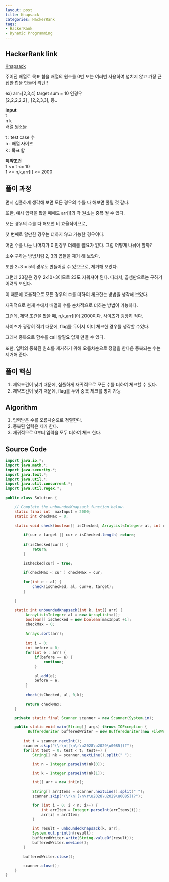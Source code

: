 ```yaml
---
layout: post
title: Knapsack
categories: HackerRank
tags: 
- HackerRank
- Dynamic Programming
---
```


## **HackerRank link**
[Knapsack](https://www.hackerrank.com/challenges/unbounded-knapsack/problem)

주어진 배열로 목표 합을 배열의 원소를 0번 또는 여러번 사용하여 넘치지 않고 가장 근접한 합을 만들어 리턴!!

ex) arr=[2,3,4] target sum = 10 인경우  
[2,2,2,2,2] , [2,2,3,3], 등..

**input**  
t  
n k  
배열 원소들

t : test case 수  
n : 배열 사이즈  
k : 목표 합  

**제약조건**  
1 <= t <= 10  
1 <= n,k,arr[i] <= 2000  

## **풀이 과정**
먼저 심플하게 생각해 보면 모든 경우의 수를 다 해보면 풀릴 것 같다.  

또한, 예시 입력을 봤을 때에도 arr[i]의 각 원소는 중복 될 수 있다.  

모든 경우의 수를 다 해보면 비 효율적이므로,   

첫 번째로 할만한 경우는 더하지 않고 가능한 경우이다.

어떤 수를 나눈 나머지가 0 인경우 더해볼 필요가 없다. 그럼 어떻게 나눠야 할까?  

소수 구하는 방법처럼 2, 3의 곱들을 제거 해 보았다. 

또한 2+3 = 5의 경우도 만들어질 수 있으므로, 제거해 보았다.   

그런데 23같은 경우 2x10+3이므로 23도 지워져야 된다. 따라서, 곱셈만으로는 구하기 어려워 보인다.  

이 때문에 효율적으로 모든 경우의 수를 더하여 체크한는 방법을 생각해 보았다.

재귀적으로 현재 수에서 배열의 수를 순차적으로 더하는 방법이 가능하다.

그런데, 제약 조건을 봤을 때, n,k,arr[i]이 2000이다. 사이즈가 굉장히 적다.  

사이즈가 굉장히 적기 때문에, flag를 두어서 이미 체크한 경우를 생각할 수있다.

그래서 중복으로 함수를 call 할필요 없게 만들 수 있다.

또한, 입력의 중복된 원소를 제거하기 위해 오름차순으로 정렬을 한다음 중복되는 수는 제거해 준다.

## **풀이 핵심**
1. 제약조건이 낮기 때문에, 심플하게 재귀적으로 모든 수를 더하여 체크할 수 있다.
2. 제약조건이 낮기 때문에, flag를 두어 중복 체크를 방지 가능

## **Algorithm**
1. 입력받은 수를 오름차순으로 정렬한다.
2. 중복된 입력은 제거 한다.
3. 재귀적으로 0부터 입력을 모두 더하여 체크 한다.

## **Source Code**
```java
import java.io.*;
import java.math.*;
import java.security.*;
import java.text.*;
import java.util.*;
import java.util.concurrent.*;
import java.util.regex.*;

public class Solution {

    // Complete the unboundedKnapsack function below.
    static final int  maxInput = 2000;
    static int checkMax = 0;
    
    static void check(boolean[] isChecked, ArrayList<Integer> al, int cur, int target) {
        
        if(cur > target || cur > isChecked.length) return;
        
        if(isChecked[cur]) {
            return;
        }
        
        isChecked[cur] = true;
        
        if(checkMax < cur ) checkMax = cur;
        
        for(int e : al) {
            check(isChecked, al, cur+e, target);
        }
        
    }
    
    static int unboundedKnapsack(int k, int[] arr) {
         ArrayList<Integer> al = new ArrayList<>(); 
         boolean[] isChecked = new boolean[maxInput +1];
         checkMax = 0;
            
         Arrays.sort(arr);
         
         int i = 0;
         int before = 0;
         for(int e : arr) {
             if(before == e) {
                 continue;
             }
             
             al.add(e);
             before = e;
         }
         
         check(isChecked, al, 0,k);
         
         return checkMax;
    }

    private static final Scanner scanner = new Scanner(System.in);

    public static void main(String[] args) throws IOException {
          BufferedWriter bufferedWriter = new BufferedWriter(new FileWriter(System.getenv("OUTPUT_PATH")));

        int t = scanner.nextInt();
        scanner.skip("(\r\n|[\n\r\u2028\u2029\u0085])?");
        for(int test = 0; test < t; test++) {
            String[] nk = scanner.nextLine().split(" ");

            int n = Integer.parseInt(nk[0]);

            int k = Integer.parseInt(nk[1]);

            int[] arr = new int[n];

            String[] arrItems = scanner.nextLine().split(" ");
            scanner.skip("(\r\n|[\n\r\u2028\u2029\u0085])?");

            for (int i = 0; i < n; i++) {
                int arrItem = Integer.parseInt(arrItems[i]);
                arr[i] = arrItem;
            }

            int result = unboundedKnapsack(k, arr);
            System.out.println(result);
            bufferedWriter.write(String.valueOf(result));
            bufferedWriter.newLine();
        }
        
        bufferedWriter.close();

        scanner.close();
    }
}
```
